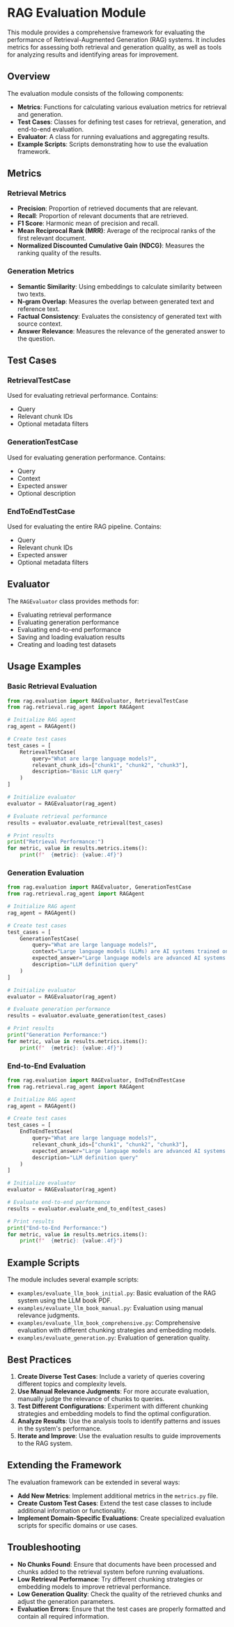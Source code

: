 # RAG Evaluation Module

This module provides a comprehensive framework for evaluating the performance of Retrieval-Augmented Generation (RAG) systems. It includes metrics for assessing both retrieval and generation quality, as well as tools for analyzing results and identifying areas for improvement.

## Overview

The evaluation module consists of the following components:

- **Metrics**: Functions for calculating various evaluation metrics for retrieval and generation.
- **Test Cases**: Classes for defining test cases for retrieval, generation, and end-to-end evaluation.
- **Evaluator**: A class for running evaluations and aggregating results.
- **Example Scripts**: Scripts demonstrating how to use the evaluation framework.

## Metrics

### Retrieval Metrics

- **Precision**: Proportion of retrieved documents that are relevant.
- **Recall**: Proportion of relevant documents that are retrieved.
- **F1 Score**: Harmonic mean of precision and recall.
- **Mean Reciprocal Rank (MRR)**: Average of the reciprocal ranks of the first relevant document.
- **Normalized Discounted Cumulative Gain (NDCG)**: Measures the ranking quality of the results.

### Generation Metrics

- **Semantic Similarity**: Using embeddings to calculate similarity between two texts.
- **N-gram Overlap**: Measures the overlap between generated text and reference text.
- **Factual Consistency**: Evaluates the consistency of generated text with source context.
- **Answer Relevance**: Measures the relevance of the generated answer to the question.

## Test Cases

### RetrievalTestCase

Used for evaluating retrieval performance. Contains:
- Query
- Relevant chunk IDs
- Optional metadata filters

### GenerationTestCase

Used for evaluating generation performance. Contains:
- Query
- Context
- Expected answer
- Optional description

### EndToEndTestCase

Used for evaluating the entire RAG pipeline. Contains:
- Query
- Relevant chunk IDs
- Expected answer
- Optional metadata filters

## Evaluator

The `RAGEvaluator` class provides methods for:
- Evaluating retrieval performance
- Evaluating generation performance
- Evaluating end-to-end performance
- Saving and loading evaluation results
- Creating and loading test datasets

## Usage Examples

### Basic Retrieval Evaluation

```python
from rag.evaluation import RAGEvaluator, RetrievalTestCase
from rag.retrieval.rag_agent import RAGAgent

# Initialize RAG agent
rag_agent = RAGAgent()

# Create test cases
test_cases = [
    RetrievalTestCase(
        query="What are large language models?",
        relevant_chunk_ids=["chunk1", "chunk2", "chunk3"],
        description="Basic LLM query"
    )
]

# Initialize evaluator
evaluator = RAGEvaluator(rag_agent)

# Evaluate retrieval performance
results = evaluator.evaluate_retrieval(test_cases)

# Print results
print("Retrieval Performance:")
for metric, value in results.metrics.items():
    print(f"  {metric}: {value:.4f}")
```

### Generation Evaluation

```python
from rag.evaluation import RAGEvaluator, GenerationTestCase
from rag.retrieval.rag_agent import RAGAgent

# Initialize RAG agent
rag_agent = RAGAgent()

# Create test cases
test_cases = [
    GenerationTestCase(
        query="What are large language models?",
        context="Large language models (LLMs) are AI systems trained on vast amounts of text data...",
        expected_answer="Large language models are advanced AI systems trained on vast amounts of text...",
        description="LLM definition query"
    )
]

# Initialize evaluator
evaluator = RAGEvaluator(rag_agent)

# Evaluate generation performance
results = evaluator.evaluate_generation(test_cases)

# Print results
print("Generation Performance:")
for metric, value in results.metrics.items():
    print(f"  {metric}: {value:.4f}")
```

### End-to-End Evaluation

```python
from rag.evaluation import RAGEvaluator, EndToEndTestCase
from rag.retrieval.rag_agent import RAGAgent

# Initialize RAG agent
rag_agent = RAGAgent()

# Create test cases
test_cases = [
    EndToEndTestCase(
        query="What are large language models?",
        relevant_chunk_ids=["chunk1", "chunk2", "chunk3"],
        expected_answer="Large language models are advanced AI systems trained on vast amounts of text...",
        description="LLM definition query"
    )
]

# Initialize evaluator
evaluator = RAGEvaluator(rag_agent)

# Evaluate end-to-end performance
results = evaluator.evaluate_end_to_end(test_cases)

# Print results
print("End-to-End Performance:")
for metric, value in results.metrics.items():
    print(f"  {metric}: {value:.4f}")
```

## Example Scripts

The module includes several example scripts:

- `examples/evaluate_llm_book_initial.py`: Basic evaluation of the RAG system using the LLM book PDF.
- `examples/evaluate_llm_book_manual.py`: Evaluation using manual relevance judgments.
- `examples/evaluate_llm_book_comprehensive.py`: Comprehensive evaluation with different chunking strategies and embedding models.
- `examples/evaluate_generation.py`: Evaluation of generation quality.

## Best Practices

1. **Create Diverse Test Cases**: Include a variety of queries covering different topics and complexity levels.
2. **Use Manual Relevance Judgments**: For more accurate evaluation, manually judge the relevance of chunks to queries.
3. **Test Different Configurations**: Experiment with different chunking strategies and embedding models to find the optimal configuration.
4. **Analyze Results**: Use the analysis tools to identify patterns and issues in the system's performance.
5. **Iterate and Improve**: Use the evaluation results to guide improvements to the RAG system.

## Extending the Framework

The evaluation framework can be extended in several ways:

- **Add New Metrics**: Implement additional metrics in the `metrics.py` file.
- **Create Custom Test Cases**: Extend the test case classes to include additional information or functionality.
- **Implement Domain-Specific Evaluations**: Create specialized evaluation scripts for specific domains or use cases.

## Troubleshooting

- **No Chunks Found**: Ensure that documents have been processed and chunks added to the retrieval system before running evaluations.
- **Low Retrieval Performance**: Try different chunking strategies or embedding models to improve retrieval performance.
- **Low Generation Quality**: Check the quality of the retrieved chunks and adjust the generation parameters.
- **Evaluation Errors**: Ensure that the test cases are properly formatted and contain all required information. 
